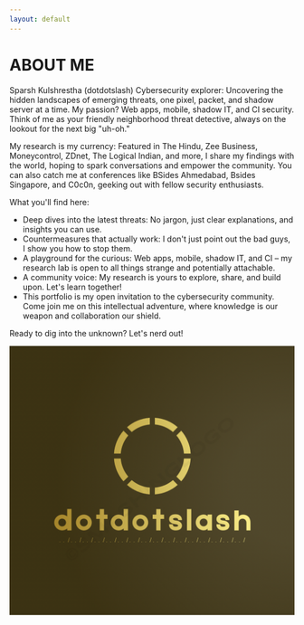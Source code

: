 ```yaml
---
layout: default
---
```


# ABOUT ME

Sparsh Kulshrestha (dotdotslash)
Cybersecurity explorer: Uncovering the hidden landscapes of emerging threats, one pixel, packet, and shadow server at a time. My passion? Web apps, mobile, shadow IT, and CI security. Think of me as your friendly neighborhood threat detective, always on the lookout for the next big "uh-oh."

My research is my currency: Featured in The Hindu, Zee Business, Moneycontrol, ZDnet, The Logical Indian, and more, I share my findings with the world, hoping to spark conversations and empower the community. You can also catch me at conferences like BSides Ahmedabad, Bsides Singapore, and C0c0n, geeking out with fellow security enthusiasts.

What you'll find here:

* Deep dives into the latest threats: No jargon, just clear explanations, and insights you can use.
* Countermeasures that actually work: I don't just point out the bad guys, I show you how to stop them.
* A playground for the curious: Web apps, mobile, shadow IT, and CI – my research lab is open to all things strange and potentially attachable.
* A community voice: My research is yours to explore, share, and build upon. Let's learn together!
* This portfolio is my open invitation to the cybersecurity community. Come join me on this intellectual adventure, where knowledge is our weapon and collaboration our shield.

Ready to dig into the unknown? Let's nerd out!


![Branching](https://github.com/sparshkulshrestha/sparshkulshrestha.github.io/blob/main/favicon.png)


